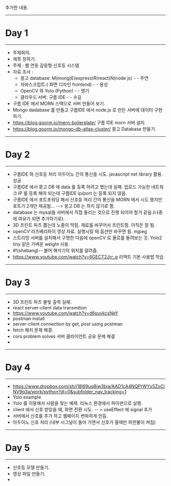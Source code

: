 추가한 내용.
- - -
# Day 1  
- - -
* 주제회의.  
* 제목 정하기.  
* 주제 : 웹 연동 감응형 신호등 시스템  
* 자료 조사 :   
	* 몽고 database:  M(mong)E(express)R(react)N(node js) - - 주연  
	* 자바스크립트:( 화면 디자인 frontend) - -  용성  
	* OpenCV 와 Yolo (Python) - - 명기  
	* 클라우드 서버: 구름 IDE  - - 수길  
* 구름 IDE 에서 MORN 스택으로 서버 만들어 보기.  
* Mongo dadabase 를 만들고 구름IDE 에서 node.js 로 만든 서버에 데이터 구현하기.  
* https://blog.goorm.io/mern-boilerplate/ 구름 IDE morn 서버 설치.  
* https://blog.goorm.io/mongo-db-atlas-cluster/ 몽고 Database 만들기.  
- - -
# Day 2
- - -
* 구름IDE 와 신호등 처리 아두이노 간의 통신을 시도. javascript net library 활용. 성공
* 구름IDE 에서 몽고 DB 에 data 를 등록 하려고 했는데 실패. 업로드 가능한
 네트워크 IP 를 등록 해야 되는데 구름IDE ip/port 는 등록 되지 않음.
* 구름IDE 에서 포트포워딩 해서 신호등 처리 간의 통신을 MORN 에서 시도 했지만
 포트가 2개만 제공됨... --> 몽고 DB 는 하지 않기로 함. 
* database 는 mysql을 서버에서 직접 돌리는 것으로 진행 되어야 할거 같음.(나중에 여유가 되면 추가하기로). 
* 3D 프린트 파츠 뽑는데 노즐이 막힘. 재료를 바꾸어서 프린트함. 아직은 잘 됨. 
* openCV 라즈베리파이 영상 자료. 실행시킬 때 옵션만 바꾸면 됨. mjpeg
* 스트리밍 서버를 설치해서 구명한 다음에 openCV 로 욜로를 돌려보는 것. Yolo2 tiny 같은 가벼운 weight 사용.
* #!(shebang)-- 불어 해석기의 위치를 알려줌.
* https://www.youtube.com/watch?v=6GECT2Jrr_g 리액트 기본 사용법 학습
- - -
# Day 3
- - -
* 3D 프린트 파츠 불빛 출력 실패.
* react server-client data transmition
* https://www.youtube.com/watch?v=d6suykcsNeY 
* postman install 
* server-client connection by get, post using postman
* fetch 패치 문제 해결.
* cors problem solves 서버 클라이언트 공유 문제 해결
*

- - -
# Day 4
- - -
* https://www.dropbox.com/sh/j18l69uq8iw3bia/AAD1cA4NQPrWYx5ZoCjNV9q3a/work/python?dl=0&subfolder_nav_tracking=1
* Yolo example  
* Yolo 를 이용해서 사람을 찾는 예제. 리눅스 환경에서 파이썬으로 실행.
* client 에서 신호 받았을 때, 화면 전환 시도.  -- > useEffect 에 signal 추가 
* 서버에서 신호를 추가 하고 웹페이지 변화하게 만듬.
* 아두이노 신호 처리 (내부 시그널이 돌아 가면서 신호가 올때만 파란불이 켜짐)

- - -
# Day 5
- - -
* 신호등 모델 만들기. 
* 영상 파일 만들기.
* 